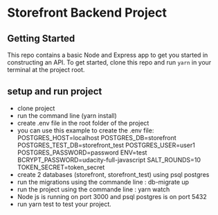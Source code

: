 # Storefront Backend Project

## Getting Started

This repo contains a basic Node and Express app to get you started in constructing an API. To get started, clone this repo and run `yarn` in your terminal at the project root.

## setup and run project
- clone project
- run the command line (yarn install)
- create .env file in the root folder of the project
- you can use this example to create the .env file:
POSTGRES_HOST=localhost
POSTGRES_DB=storefront
POSTGRES_TEST_DB=storefront_test
POSTGRES_USER=user1
POSTGRES_PASSWORD=password
ENV=test
BCRYPT_PASSWORD=udacity-full-javascript
SALT_ROUNDS=10
TOKEN_SECRET=token_secret
- create 2 databases (storefront, storefront_test) using psql postgres 
- run the migrations using the commande line : db-migrate up
- run the project using the commande line : yarn watch
- Node js is running on port 3000 and psql postgres is on port 5432
- run yarn test to test your project.
